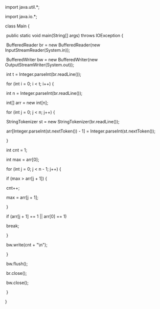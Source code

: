 import java.util.*;

import java.io.*;

class Main {

​    public static void main(String[] args) throws IOException {

​        BufferedReader br = new BufferedReader(new InputStreamReader(System.in));

​        BufferedWriter bw = new BufferedWriter(new OutputStreamWriter(System.out));

​        int t = Integer.parseInt(br.readLine());

​        for (int i = 0; i < t; i++) {

​            int n = Integer.parseInt(br.readLine());

​            int[] arr = new int[n];

​            for (int j = 0; j < n; j++) {

​                StringTokenizer st = new StringTokenizer(br.readLine());

​                arr[Integer.parseInt(st.nextToken()) - 1] = Integer.parseInt(st.nextToken());

​            }

​            int cnt = 1;

​            int max = arr[0];

​            for (int j = 0; j < n - 1; j++) {

​                if (max > arr[j + 1]) {

​                    cnt++;

​                    max = arr[j + 1];

​                }

​                if (arr[j + 1] == 1 || arr[0] == 1)

​                    break;

​            }

​            bw.write(cnt + "\n");

​        }

​        bw.flush();

​        br.close();

​        bw.close();

​    }

}